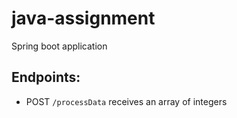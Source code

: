 # java-assignment

Spring boot application 

## Endpoints:

- POST `/processData` receives an array of integers
